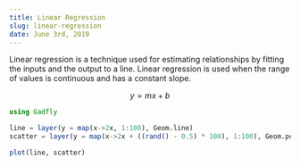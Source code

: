```yaml
---
title: Linear Regression
slug: linear-regression
date: June 3rd, 2019
---
```


Linear regression is a technique used for estimating relationships by fitting the inputs and the output to a line. Linear regression is used when the range of values is continuous and has a constant slope.

$$
y = mx + b
$$

<object data="/linear-regression.svg" type="image/svg+xml"></object>

```julia
using Gadfly

line = layer(y = map(x->2x, 1:100), Geom.line)
scatter = layer(y = map(x->2x + ((rand() - 0.5) * 100), 1:100), Geom.point)

plot(line, scatter)
```
